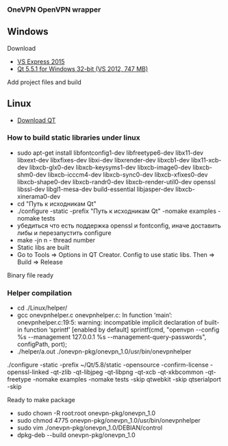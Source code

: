 ### OneVPN OpenVPN wrapper ###

## Windows ##

Download

* [VS Express 2015](https://www.microsoft.com/ru-ru/download/details.aspx?id=34673)
* [Qt 5.5.1 for Windows 32-bit (VS 2012, 747 MB)](http://download.qt.io/official_releases/qt/5.5/5.5.1/qt-opensource-windows-x86-msvc2012-5.5.1.exe.mirrorlist) 

Add project files and build  

## Linux ##

* [Download QT](http://www.qt.io/download-open-source/)

### How to build static libraries under linux ###


* sudo apt-get install libfontconfig1-dev libfreetype6-dev libx11-dev libxext-dev libxfixes-dev libxi-dev libxrender-dev libxcb1-dev libx11-xcb-dev libxcb-glx0-dev libxcb-keysyms1-dev libxcb-image0-dev libxcb-shm0-dev libxcb-icccm4-dev libxcb-sync0-dev libxcb-xfixes0-dev libxcb-shape0-dev libxcb-randr0-dev libxcb-render-util0-dev openssl libssl-dev libgl1-mesa-dev build-essential libjasper-dev libxcb-xinerama0-dev
* cd "Путь к исходникам Qt"
* ./configure -static -prefix "Путь к исходникам Qt" -nomake examples -nomake tests
* убедиться что есть поддержка openssl и fontconfig, иначе доставить либы и перезапустить configure
* make -jn 
n - thread number
* Static libs are built
* Go to Tools => Options in QT Creator. Config to use static libs. Then => Build => Release

Binary file ready

### Helper compilation ###

* cd ./Linux/helper/
* gcc onevpnhelper.c 
onevpnhelper.c: In function ‘main’:
onevpnhelper.c:19:5: warning: incompatible implicit declaration of built-in function ‘sprintf’ [enabled by default]
     sprintf(cmd, "openvpn --config %s --management 127.0.0.1 %s --management-query-passwords", configPath, port);
* ./helper/a.out ./onevpn-pkg/onevpn_1.0/usr/bin/onevpnhelper


./configure -static -prefix ~/Qt/5.8/static -opensource -confirm-license -openssl-linked -qt-zlib -qt-libjpeg -qt-libpng -qt-xcb -qt-xkbcommon -qt-freetype -nomake examples -nomake tests -skip qtwebkit -skip qtserialport -skip

Ready to make package

* sudo chown -R root:root onevpn-pkg/onevpn_1.0
* sudo chmod 4775 onevpn-pkg/onevpn_1.0/usr/bin/onevpnhelper
* sudo vim ./onevpn-pkg/onevpn_1.0/DEBIAN/control
* dpkg-deb --build onevpn-pkg/onevpn_1.0